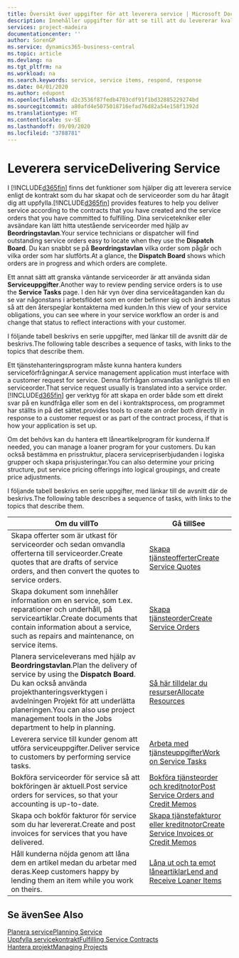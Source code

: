 ```yaml
---
title: Översikt över uppgifter för att leverera service | Microsoft Docs
description: Innehåller uppgifter för att se till att du levererar kvalitetsservice och lever upp till avtal med kunder.
services: project-madeira
documentationcenter: ''
author: SorenGP
ms.service: dynamics365-business-central
ms.topic: article
ms.devlang: na
ms.tgt_pltfrm: na
ms.workload: na
ms.search.keywords: service, service items, respond, response
ms.date: 04/01/2020
ms.author: edupont
ms.openlocfilehash: d2c3536f87fedb4703cdf91f1bd32885229274bd
ms.sourcegitcommit: a80afd4e5075018716efad76d82a54e158f1392d
ms.translationtype: HT
ms.contentlocale: sv-SE
ms.lasthandoff: 09/09/2020
ms.locfileid: "3788781"
---
```

# <a name="delivering-service"></a><span data-ttu-id="0b704-103">Leverera service</span><span class="sxs-lookup"><span data-stu-id="0b704-103">Delivering Service</span></span>
<span data-ttu-id="0b704-104">I [!INCLUDE[d365fin](includes/d365fin_md.md)] finns det funktioner som hjälper dig att leverera service enligt de kontrakt som du har skapat och de serviceorder som du har åtagit dig att uppfylla.</span><span class="sxs-lookup"><span data-stu-id="0b704-104">[!INCLUDE[d365fin](includes/d365fin_md.md)] provides features to help you deliver service according to the contracts that you have created and the service orders that you have committed to fulfilling.</span></span> <span data-ttu-id="0b704-105">Dina servicetekniker eller avsändare kan lätt hitta utestående serviceorder med hjälp av **Beordringstavlan**.</span><span class="sxs-lookup"><span data-stu-id="0b704-105">Your service technicians or dispatcher will find outstanding service orders easy to locate when they use the **Dispatch Board**.</span></span> <span data-ttu-id="0b704-106">Du kan snabbt se på **Beordringstavlan** vilka order som pågår och vilka order som har slutförts.</span><span class="sxs-lookup"><span data-stu-id="0b704-106">At a glance, the **Dispatch Board** shows which orders are in progress and which orders are complete.</span></span>  
  
<span data-ttu-id="0b704-107">Ett annat sätt att granska väntande serviceorder är att använda sidan **Serviceuppgifter**.</span><span class="sxs-lookup"><span data-stu-id="0b704-107">Another way to review pending service orders is to use the **Service Tasks** page.</span></span> <span data-ttu-id="0b704-108">I den här vyn över dina serviceåtaganden kan du se var någonstans i arbetsflödet som en order befinner sig och ändra status så att den återspeglar kontakterna med kunden.</span><span class="sxs-lookup"><span data-stu-id="0b704-108">In this view of your service obligations, you can see where in your service workflow an order is and change that status to reflect interactions with your customer.</span></span>  
  
<span data-ttu-id="0b704-109">I följande tabell beskrivs en serie uppgifter, med länkar till de avsnitt där de beskrivs.</span><span class="sxs-lookup"><span data-stu-id="0b704-109">The following table describes a sequence of tasks, with links to the topics that describe them.</span></span>   

<span data-ttu-id="0b704-110">Ett tjänstehanteringsprogram måste kunna hantera kunders serviceförfrågningar.</span><span class="sxs-lookup"><span data-stu-id="0b704-110">A service management application must interface with a customer request for service.</span></span> <span data-ttu-id="0b704-111">Denna förfrågan omvandlas vanligtvis till en serviceorder.</span><span class="sxs-lookup"><span data-stu-id="0b704-111">That service request usually is translated into a service order.</span></span> [!INCLUDE[d365fin](includes/d365fin_md.md)] <span data-ttu-id="0b704-112">ger verktyg för att skapa en order både som ett direkt svar på en kundfråga eller som en del i kontraktsprocess, om programmet har ställts in på det sättet.</span><span class="sxs-lookup"><span data-stu-id="0b704-112">provides tools to create an order both directly in response to a customer request or as part of the contract process, if that is how your application is set up.</span></span>  
  
<span data-ttu-id="0b704-113">Om det behövs kan du hantera ett låneartikelprogram för kunderna.</span><span class="sxs-lookup"><span data-stu-id="0b704-113">If needed, you can manage a loaner program for your customers.</span></span> <span data-ttu-id="0b704-114">Du kan också bestämma en prisstruktur, placera servicepriserbjudanden i logiska grupper och skapa prisjusteringar.</span><span class="sxs-lookup"><span data-stu-id="0b704-114">You can also determine your pricing structure, put service pricing offerings into logical groupings, and create price adjustments.</span></span>  
  
<span data-ttu-id="0b704-115">I följande tabell beskrivs en serie uppgifter, med länkar till de avsnitt där de beskrivs.</span><span class="sxs-lookup"><span data-stu-id="0b704-115">The following table describes a sequence of tasks, with links to the topics that describe them.</span></span>   
  
|<span data-ttu-id="0b704-116">**Om du vill**</span><span class="sxs-lookup"><span data-stu-id="0b704-116">**To**</span></span>|<span data-ttu-id="0b704-117">**Gå till**</span><span class="sxs-lookup"><span data-stu-id="0b704-117">**See**</span></span>|  
|------------|-------------|  
|<span data-ttu-id="0b704-118">Skapa offerter som är utkast för serviceorder och sedan omvandla offerterna till serviceorder.</span><span class="sxs-lookup"><span data-stu-id="0b704-118">Create quotes that are drafts of service orders, and then convert the quotes to service orders.</span></span>|[<span data-ttu-id="0b704-119">Skapa tjänsteofferter</span><span class="sxs-lookup"><span data-stu-id="0b704-119">Create Service Quotes</span></span>](service-how-to-create-service-quotes.md)|
|<span data-ttu-id="0b704-120">Skapa dokument som innehåller information om en service, som t.ex. reparationer och underhåll, på serviceartiklar.</span><span class="sxs-lookup"><span data-stu-id="0b704-120">Create documents that contain information about a service, such as repairs and maintenance, on service items.</span></span>|[<span data-ttu-id="0b704-121">Skapa tjänsteorder</span><span class="sxs-lookup"><span data-stu-id="0b704-121">Create Service Orders</span></span>](service-how-to-create-service-orders.md)|
|<span data-ttu-id="0b704-122">Planera serviceleverans med hjälp av **Beordringstavlan**.</span><span class="sxs-lookup"><span data-stu-id="0b704-122">Plan the delivery of service by using the **Dispatch Board**.</span></span> <span data-ttu-id="0b704-123">Du kan också använda projekthanteringsverktygen i avdelningen Projekt för att underlätta planeringen.</span><span class="sxs-lookup"><span data-stu-id="0b704-123">You can also use project management tools in the Jobs department to help in planning.</span></span>|[<span data-ttu-id="0b704-124">Så här tilldelar du resurser</span><span class="sxs-lookup"><span data-stu-id="0b704-124">Allocate Resources</span></span>](service-how-to-allocate-resources.md)|  
|<span data-ttu-id="0b704-125">Leverera service till kunder genom att utföra serviceuppgifter.</span><span class="sxs-lookup"><span data-stu-id="0b704-125">Deliver service to customers by performing service tasks.</span></span>|[<span data-ttu-id="0b704-126">Arbeta med tjänsteuppgifter</span><span class="sxs-lookup"><span data-stu-id="0b704-126">Work on Service Tasks</span></span>](service-how-to-work-on-service-tasks.md)|  
|<span data-ttu-id="0b704-127">Bokföra serviceorder för service så att bokföringen är aktuell.</span><span class="sxs-lookup"><span data-stu-id="0b704-127">Post service orders for services, so that your accounting is up-to-date.</span></span>|[<span data-ttu-id="0b704-128">Bokföra tjänsteorder och kreditnotor</span><span class="sxs-lookup"><span data-stu-id="0b704-128">Post Service Orders and Credit Memos</span></span>](service-how-to-post-service-orders.md)|  
|<span data-ttu-id="0b704-129">Skapa och bokför fakturor för service som du har levererat.</span><span class="sxs-lookup"><span data-stu-id="0b704-129">Create and post invoices for services that you have delivered.</span></span>|[<span data-ttu-id="0b704-130">Skapa tjänstefakturor eller kreditnotor</span><span class="sxs-lookup"><span data-stu-id="0b704-130">Create Service Invoices or Credit Memos</span></span>](service-how-create-invoices.md)|  
|<span data-ttu-id="0b704-131">Håll kunderna nöjda genom att låna dem en artikel medan du arbetar med deras.</span><span class="sxs-lookup"><span data-stu-id="0b704-131">Keep customers happy by lending them an item while you work on theirs.</span></span>| [<span data-ttu-id="0b704-132">Låna ut och ta emot låneartiklar</span><span class="sxs-lookup"><span data-stu-id="0b704-132">Lend and Receive Loaner Items</span></span>](service-how-to-lend-receive-loaners.md)|
  
## <a name="see-also"></a><span data-ttu-id="0b704-133">Se även</span><span class="sxs-lookup"><span data-stu-id="0b704-133">See Also</span></span>  
[<span data-ttu-id="0b704-134">Planera service</span><span class="sxs-lookup"><span data-stu-id="0b704-134">Planning Service</span></span>](service-plan-service.md)  
[<span data-ttu-id="0b704-135">Uppfylla servicekontrakt</span><span class="sxs-lookup"><span data-stu-id="0b704-135">Fulfilling Service Contracts</span></span>](service-fulfill-service-contracts.md)  
[<span data-ttu-id="0b704-136">Hantera projekt</span><span class="sxs-lookup"><span data-stu-id="0b704-136">Managing Projects</span></span>](projects-manage-projects.md)  

